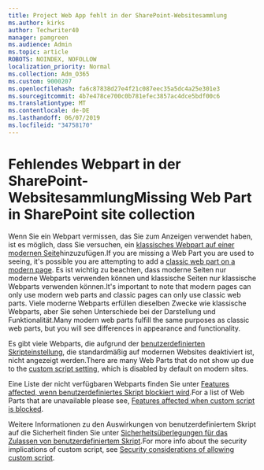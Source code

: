 ```yaml
---
title: Project Web App fehlt in der SharePoint-Websitesammlung
ms.author: kirks
author: Techwriter40
manager: pamgreen
ms.audience: Admin
ms.topic: article
ROBOTS: NOINDEX, NOFOLLOW
localization_priority: Normal
ms.collection: Adm_O365
ms.custom: 9000207
ms.openlocfilehash: fa6c87838d27e4f21c087eec35a5dc4a25e301e3
ms.sourcegitcommit: 4b7e478ce700c0b781efec3857ac4dce5bdf00c6
ms.translationtype: MT
ms.contentlocale: de-DE
ms.lasthandoff: 06/07/2019
ms.locfileid: "34758170"
---
```

# <a name="missing-web-part-in-sharepoint-site-collection"></a><span data-ttu-id="2004e-102">Fehlendes Webpart in der SharePoint-Websitesammlung</span><span class="sxs-lookup"><span data-stu-id="2004e-102">Missing Web Part in SharePoint site collection</span></span>

<span data-ttu-id="2004e-103">Wenn Sie ein Webpart vermissen, das Sie zum Anzeigen verwendet haben, ist es möglich, dass Sie versuchen, ein [klassisches Webpart auf einer modernen Seite](https://support.office.com/article/classic-and-modern-web-part-experiences-3fdae6c3-8fc1-49ab-8708-8c104b882e64)hinzuzufügen.</span><span class="sxs-lookup"><span data-stu-id="2004e-103">If you are missing a Web Part you are used to seeing, it's possible you are attempting to add a [classic web part on a modern page](https://support.office.com/article/classic-and-modern-web-part-experiences-3fdae6c3-8fc1-49ab-8708-8c104b882e64).</span></span> <span data-ttu-id="2004e-104">Es ist wichtig zu beachten, dass moderne Seiten nur moderne Webparts verwenden können und klassische Seiten nur klassische Webparts verwenden können.</span><span class="sxs-lookup"><span data-stu-id="2004e-104">It's important to note that modern pages can only use modern web parts and classic pages can only use classic web parts.</span></span> <span data-ttu-id="2004e-105">Viele moderne Webparts erfüllen dieselben Zwecke wie klassische Webparts, aber Sie sehen Unterschiede bei der Darstellung und Funktionalität.</span><span class="sxs-lookup"><span data-stu-id="2004e-105">Many modern web parts fulfill the same purposes as classic web parts, but you will see differences in appearance and functionality.</span></span>

<span data-ttu-id="2004e-106">Es gibt viele Webparts, die aufgrund der [benutzerdefinierten Skripteinstellung](https://docs.microsoft.com/sharepoint/allow-or-prevent-custom-script), die standardmäßig auf modernen Websites deaktiviert ist, nicht angezeigt werden.</span><span class="sxs-lookup"><span data-stu-id="2004e-106">There are many Web Parts that do not show up due to the [custom script setting](https://docs.microsoft.com/sharepoint/allow-or-prevent-custom-script), which is disabled by default on modern sites.</span></span> 

<span data-ttu-id="2004e-107">Eine Liste der nicht verfügbaren Webparts finden Sie unter [Features affected, wenn benutzerdefiniertes Skript blockiert wird](https://docs.microsoft.com/sharepoint/allow-or-prevent-custom-script#features-affected-when-custom-script-is-blocked).</span><span class="sxs-lookup"><span data-stu-id="2004e-107">For a list of Web Parts that are unavailable please see, [Features affected when custom script is blocked](https://docs.microsoft.com/sharepoint/allow-or-prevent-custom-script#features-affected-when-custom-script-is-blocked).</span></span>

 <span data-ttu-id="2004e-108">Weitere Informationen zu den Auswirkungen von benutzerdefiniertem Skript auf die Sicherheit finden Sie unter [Sicherheitsüberlegungen für das Zulassen von benutzerdefiniertem Skript](https://docs.microsoft.com/sharepoint/security-considerations-of-allowing-custom-script).</span><span class="sxs-lookup"><span data-stu-id="2004e-108">For more info about the security implications of custom script, see [Security considerations of allowing custom script](https://docs.microsoft.com/sharepoint/security-considerations-of-allowing-custom-script).</span></span>
